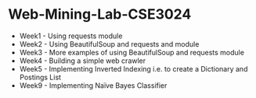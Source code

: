 # Web-Mining-Lab-CSE3024

* Week1 - Using requests module
* Week2 - Using BeautifulSoup and requests and module
* Week3 - More examples of using BeautifulSoup and requests module
* Week4 - Building a simple web crawler
* Week5 - Implementing Inverted Indexing i.e. to create a Dictionary and Postings List
* Week9 - Implementing Naïve Bayes Classifier
